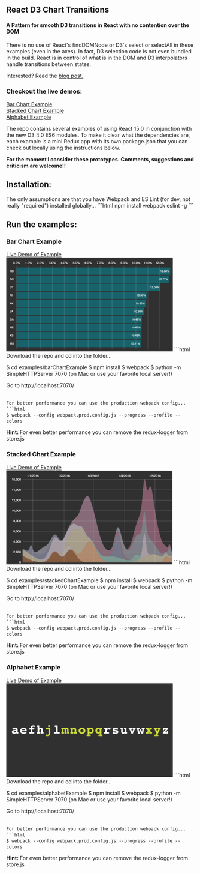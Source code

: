 <h2>React D3 Chart Transitions</h2>
<h4>A Pattern for smooth D3 transitions in React with no contention over the DOM</h4>

There is no use of React's findDOMNode or D3's select or selectAll in these examples (even in the axes). In fact, D3 selection code is not even bundled in the build. React is in control of what is in the DOM and D3 interpolators handle transitions between states.

Interested? Read the <a href='http://www.delimited.io/blog/2016/5/18/react-and-d3-40'>blog post.</a><br />

<h3>Checkout the live demos:</h3>
<a href='http://projects.delimited.io/experiments/react-d3/barChartExample/'>Bar Chart Example</a><br />
<a href='http://projects.delimited.io/experiments/react-d3/stackedChartExample/'>Stacked Chart Example</a><br />
<a href='http://projects.delimited.io/experiments/react-d3/alphabetExample/'>Alphabet Example</a><br />

The repo contains several examples of using React 15.0 in conjunction with the new D3 4.0 ES6 modules.  To make it clear what the dependencies are, each example is a mini Redux app with its own package.json that you can check out locally using the instructions below.

<strong>For the moment I consider these prototypes. Comments, suggestions and criticism are welcome!!</strong>

<h2>Installation:</h2>
The only assumptions are that you have Webpack and ES Lint (for dev, not really "required") installed globally...
```html
npm install webpack eslint -g
```

<h2>Run the examples:</h2>
<h3>Bar Chart Example</h3>
<a href='http://projects.delimited.io/experiments/react-d3/barChartExample/'>Live Demo of Example</a><br />
<img src="README/bar.png" height="250px"/>
```html
Download the repo and cd into the folder...

$ cd examples/barChartExample
$ npm install
$ webpack
$ python -m SimpleHTTPServer 7070 (on Mac or use your favorite local server!)

Go to http://localhost:7070/
```

For better performance you can use the production webpack config...
```html
$ webpack --config webpack.prod.config.js --progress --profile --colors
```
<strong>Hint: </strong>For even better performance you can remove the redux-logger from store.js

<h3>Stacked Chart Example</h3>
<a href='http://projects.delimited.io/experiments/react-d3/stackedChartExample/'>Live Demo of Example</a><br />
<img src="README/stacked.png" height="250px"/>
```html
Download the repo and cd into the folder...

$ cd examples/stackedChartExample
$ npm install
$ webpack
$ python -m SimpleHTTPServer 7070 (on Mac or use your favorite local server!)

Go to http://localhost:7070/
```

For better performance you can use the production webpack config...
```html
$ webpack --config webpack.prod.config.js --progress --profile --colors
```
<strong>Hint: </strong>For even better performance you can remove the redux-logger from store.js

<h3>Alphabet Example</h3>
<a href='http://projects.delimited.io/experiments/react-d3/alphabetExample/'>Live Demo of Example</a><br />
<img src="README/alphabet.png" height="250px"/>
```html
Download the repo and cd into the folder...

$ cd examples/alphabetExample
$ npm install
$ webpack
$ python -m SimpleHTTPServer 7070 (on Mac or use your favorite local server!)

Go to http://localhost:7070/
```

For better performance you can use the production webpack config...
```html
$ webpack --config webpack.prod.config.js --progress --profile --colors
```
<strong>Hint: </strong>For even better performance you can remove the redux-logger from store.js



